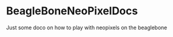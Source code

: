 BeagleBoneNeoPixelDocs
======================

Just some doco on how to play with neopixels on the beaglebone
